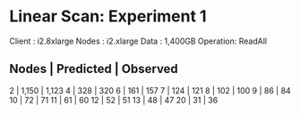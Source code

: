 # Linear Scan: Experiment 1

Client   : i2.8xlarge
Nodes    : i2.xlarge
Data     : 1,400GB
Operation: ReadAll

Nodes | Predicted | Observed
----------------------------
  2   |   1,150   | 1,123
  4   |     328   |   320
  6   |     161   |   157
  7   |     124   |   121
  8   |     102   |   100
  9   |      86   |    84
 10   |      72   |    71
 11   |      61   |    60
 12   |      52   |    51
 13   |      48   |    47
 20   |      31   |    36

